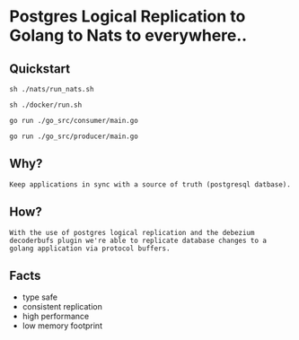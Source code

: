 # Postgres Logical Replication to Golang to Nats to everywhere..

## Quickstart

``
sh ./nats/run_nats.sh
``

``
sh ./docker/run.sh
``

``
go run ./go_src/consumer/main.go    
``

``
go run ./go_src/producer/main.go    
``

## Why?

``
Keep applications in sync with a source of truth (postgresql datbase).
``

## How?

``
With the use of postgres logical replication and the debezium decoderbufs plugin we're able to replicate database changes to a golang application via protocol buffers.
``

## Facts

- type safe
- consistent replication
- high performance
- low memory footprint